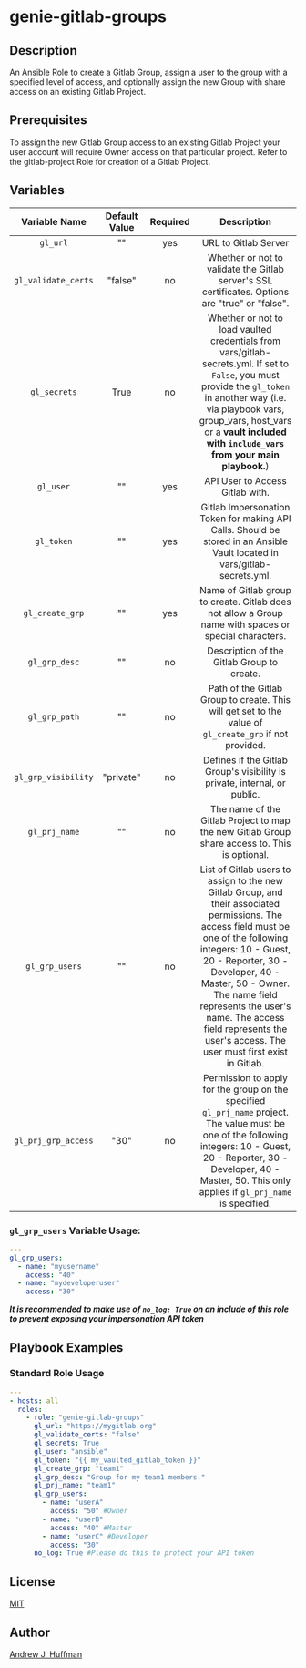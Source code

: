 # genie-gitlab-groups  
## Description  
An Ansible Role to create a Gitlab Group, assign a user to the group with a specified level of access, and optionally assign the new Group with share access on an existing Gitlab Project.
## Prerequisites
To assign the new Gitlab Group access to an existing Gitlab Project your user account will require Owner access on that particular project. Refer to the gitlab-project Role for creation of a Gitlab Project.
## Variables  
|Variable Name|Default Value|Required|Description|
|:---:|:---:|:---:|:---:|
|`gl_url`|""|yes|URL to Gitlab Server|
|`gl_validate_certs`|"false"|no|Whether or not to validate the Gitlab server's SSL certificates.  Options are "true" or "false".|
|`gl_secrets`|True|no|Whether or not to load vaulted credentials from vars/gitlab-secrets.yml.  If set to `False`, you must provide the `gl_token` in another way (i.e. via playbook vars, group_vars, host_vars or a **vault included with `include_vars` from your main playbook.**)|
|`gl_user`|""|yes|API User to Access Gitlab with.|
|`gl_token`|""|yes|Gitlab Impersonation Token for making API Calls. Should be stored in an Ansible Vault located in vars/gitlab-secrets.yml.|
|`gl_create_grp`|""|yes|Name of Gitlab group to create.  Gitlab does not allow a Group name with spaces or special characters.|
|`gl_grp_desc`|""|no|Description of the Gitlab Group to create.|
|`gl_grp_path`|""|no|Path of the Gitlab Group to create. This will get set to the value of `gl_create_grp` if not provided.|
|`gl_grp_visibility`|"private"|no|Defines if the Gitlab Group's visibility is private, internal, or public.|
|`gl_prj_name`|""|no|The name of the Gitlab Project to map the new Gitlab Group share access to. This is optional.|
|`gl_grp_users`|""|no|List of Gitlab users to assign to the new Gitlab Group, and their associated permissions.  The access field must be one of the following integers: 10 - Guest, 20 - Reporter, 30 - Developer, 40 - Master, 50 - Owner.  The name field represents the user's name.  The access field represents the user's access.  The user must first exist in Gitlab.|
|`gl_prj_grp_access`|"30"|no|Permission to apply for the group on the specified `gl_prj_name` project.  The value must be one of the following integers: 10 - Guest, 20 - Reporter, 30 - Developer, 40 - Master, 50.  This only applies if `gl_prj_name` is specified.|  
### `gl_grp_users` Variable Usage:  
```yaml
---
gl_grp_users:
  - name: "myusername"
    access: "40"
  - name: "mydeveloperuser"
    access: "30"
```
***It is recommended to make use of `no_log: True` on an include of this role to prevent exposing your impersonation API token***
## Playbook Examples
### Standard Role Usage
```yaml
---
- hosts: all
  roles:
    - role: "genie-gitlab-groups"
      gl_url: "https://mygitlab.org"
      gl_validate_certs: "false"
      gl_secrets: True
      gl_user: "ansible"
      gl_token: "{{ my_vaulted_gitlab_token }}"
      gl_create_grp: "team1"
      gl_grp_desc: "Group for my team1 members."
      gl_prj_name: "team1"
      gl_grp_users:
        - name: "userA"
          access: "50" #Owner
        - name: "userB"
          access: "40" #Master
        - name: "userC" #Developer
          access: "30"
      no_log: True #Please do this to protect your API token
```
## License
[MIT](LICENSE)

## Author
[Andrew J. Huffman](https://github.com/ahuffman)
